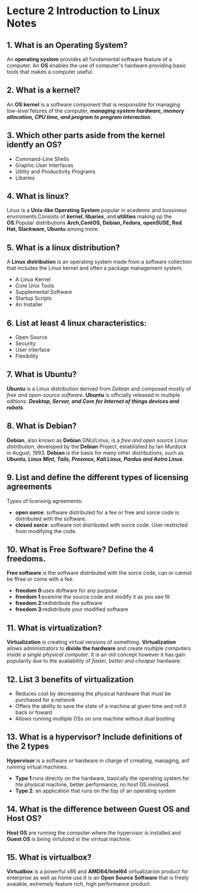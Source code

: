 # Lecture 2 Introduction to Linux Notes 
 
## 1. What is an Operating System?

 An **operating system** provides all fundamental software feature of a computer. An **OS** enables the use of computer's hardware providing basic tools that makes a computer useful.
 
## 2. What is a kernel?

 An **OS** **kernel** is a software component that is responsible for managing *low-level* fetures of the computer, ***managing system hardware, memory allocation, CPU time, and program to program interaction***.

## 3. Which other parts aside from the kernel identfy an OS?

 * Command-Line Shells
 * Graphic User Interfaces
 * Utility and Productivity Programs 
 * Libaries 

## 4. What is linux?

 Linux is a **Unix-like Operating System** popular in acedemic and bussiness enviroments.Consists of **kernel**, **libaries**, and **utilities** making up the **OS**.Popular distributions **Arch,CentOS, Debian, Fedora, openSUSE, Red Hat, Slackware, Ubuntu** among more.   

## 5. What is a linux distribution? 
 
 A **Linux distribution** is an operating system made from a software collection that includes the Linux kernel and often a package management system.

  * A Linux Kernel
  * Core Unix Tools 
  * Supplemental Software 
  * Startup Scripts
  * An Installer

## 6. List at least 4 linux characteristics:

 * Open Source
 * Security
 * User interface
 * Flexibility

## 7. What is Ubuntu?

**Ubuntu** is a Linux distribution derived from *Debian* and composed mostly of *free and open-source software*. **Ubuntu** is officially released in multiple editions: ***Desktop, Server, and Core for Internet of things devices and robots***. 

## 8. What is Debian?

 **Debian**, also known as **Debian** GNU/Linux, is a *free and open source Linux distribution*, developed by the **Debian** Project,  established by Ian Murdock in August, 1993. **Debian** is the basis for many other distributions, such as ***Ubuntu, Linux Mint, Tails, Proxmox, Kali Linux, Pardus and Astra Linux***.

## 9. List and define the different types of licensing agreements

 Types of licensing agreements:
 * **open sorce**: software distributed for a fee or free and sorce code is distributed with the software.
 * **closed sorce**: software not distributed with sorce code. User restricted from modifying the code. 
## 10. What is Free Software? Define the 4 freedoms.

**Free software** is the software distributed with the sorce code, can or cannot be ffree or come with a fee.
* **freedom 0**:uses doftware for any purpose
* **freedom 1**:examine the source code and modify it as you see fit
* **freedom 2**:redistribute the software
* **freedom 3**:redistribute your modified software 

## 11. What is virtualization?

 **Virtualization** is creating virtual versions of something. **Virtualization** allows administrators to **divide the hardware** and create multiple computers *inside a single physical computer*. It is an old concept however it has gain popularity due to the availability of *faster, better and cheaper* hardware.

## 12. List 3 benefits of virtualization

* Reduces cost by decreasing the physical hardware that must be purchased for a network
* Offers the ability to save the state of a machine at given time and roll it back or foward
* Allows running multiple OSs on one machine without dual booting

## 13. What is a hypervisor? Include definitions of the 2 types

**Hypervisor** is a software or hardware in charge of crreating, managing, anf running virtual machines.
* **Type 1**:runs directly on the hardware, basically the operating system for hte physical machine, better performance, no host OS involved. 
* **Type 2**: an application that runs on the top of an operating system

## 14. What is the difference between Guest OS and Host OS?

 **Host OS** are running the computer where the hypervisor is installed and **Guest OS** is being virtulized in the virrtual machine.

## 15. What is virtualbox?

**Virtualbox** is a powerful x86 and **AMD64/Intel64** virtualizarion product for enterprise as well as home use.It is an **Open Source Software** that is freely avaiable, extremely feature rich, high performance product.

